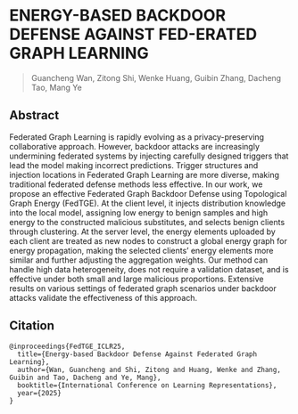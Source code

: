  # ENERGY-BASED BACKDOOR DEFENSE AGAINST FED-ERATED GRAPH LEARNING

> Guancheng Wan, Zitong Shi, Wenke Huang, Guibin Zhang, Dacheng Tao, Mang Ye


## Abstract

Federated Graph Learning is rapidly evolving as a privacy-preserving collaborative approach. However, backdoor attacks are increasingly undermining federated systems by injecting carefully designed triggers that lead the model making incorrect predictions. Trigger structures and injection locations in Federated Graph Learning are more diverse, making traditional federated defense methods less effective. In our work, we propose an effective Federated Graph Backdoor Defense using Topological Graph Energy (FedTGE). At the client level, it injects distribution knowledge into the local model, assigning low energy to benign samples and high energy to the constructed malicious substitutes, and selects benign clients through clustering. At the server level, the energy elements uploaded by each client are treated as new nodes to construct a global energy graph for energy propagation, making the selected clients’ energy elements more similar and further adjusting the aggregation weights. Our method can handle high data heterogeneity, does not require a validation dataset, and is effective under both small and large malicious proportions. Extensive results on various settings of federated graph scenarios under backdoor attacks validate the effectiveness of this approach. 


## Citation
```
@inproceedings{FedTGE_ICLR25,
  title={Energy-based Backdoor Defense Against Federated Graph Learning},
  author={Wan, Guancheng and Shi, Zitong and Huang, Wenke and Zhang, Guibin and Tao, Dacheng and Ye, Mang},
  booktitle={International Conference on Learning Representations},
  year={2025}
}
```

